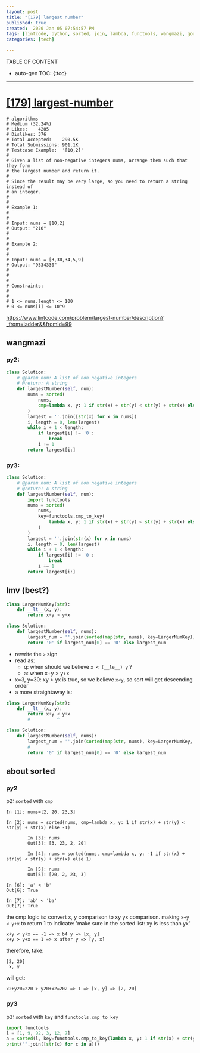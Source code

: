```yaml
---
layout: post
title: "[179] largest number"
published: true
created:  2020 Jan 05 07:54:57 PM
tags: [lintcode, python, sorted, join, lambda, functools, wangmazi, goodone]
categories: [tech]

---
```


TABLE OF CONTENT

* auto-gen TOC:
{:toc}

- - -

# [[179] largest-number](https://leetcode.com/problems/largest-number/description/)

    # algorithms
    # Medium (32.24%)
    # Likes:    4205
    # Dislikes: 376
    # Total Accepted:    290.5K
    # Total Submissions: 901.1K
    # Testcase Example:  '[10,2]'
    #
    # Given a list of non-negative integers nums, arrange them such that they form
    # the largest number and return it.
    #
    # Since the result may be very large, so you need to return a string instead of
    # an integer.
    #
    #
    # Example 1:
    #
    #
    # Input: nums = [10,2]
    # Output: "210"
    #
    #
    # Example 2:
    #
    #
    # Input: nums = [3,30,34,5,9]
    # Output: "9534330"
    #
    #
    #
    # Constraints:
    #
    #
    # 1 <= nums.length <= 100
    # 0 <= nums[i] <= 10^9

https://www.lintcode.com/problem/largest-number/description?_from=ladder&&fromId=99

## wangmazi

### py2:

```python
class Solution:
    # @param num: A list of non negative integers
    # @return: A string
    def largestNumber(self, num):
        nums = sorted(
            nums,
            cmp=lambda x, y: 1 if str(x) + str(y) < str(y) + str(x) else -1
        )
        largest = ''.join([str(x) for x in nums])
        i, length = 0, len(largest)
        while i + 1 < length:
            if largest[i] != '0':
                break
            i += 1
        return largest[i:]
```

### py3:

```python
class Solution:
    # @param num: A list of non negative integers
    # @return: A string
    def largestNumber(self, num):
        import functools
        nums = sorted(
            nums,
            key=functools.cmp_to_key(
                lambda x, y: 1 if str(x) + str(y) < str(y) + str(x) else -1
            )
        )
        largest = ''.join(str(x) for x in nums)
        i, length = 0, len(largest)
        while i + 1 < length:
            if largest[i] != '0':
                break
            i += 1
        return largest[i:]
```

## lmv (best?)

```python
class LargerNumKey(str):
    def __lt__(x, y):
        return x+y > y+x

class Solution:
    def largestNumber(self, nums):
        largest_num = ''.join(sorted(map(str, nums), key=LargerNumKey))
        return '0' if largest_num[0] == '0' else largest_num
```

* rewrite the `>` sign
* read as: 
    * q: when should we believe `x < (__le__) y` ? 
    * a: when x+y > y+x
* x=3, y=30: xy > yx is true, so we believe `x<y`, so sort will get
  descending order
* a more straightaway is:

```python
class LargerNumKey(str):
    def __lt__(x, y):
        return x+y < y+x
        #          ^

class Solution:
    def largestNumber(self, nums):
        largest_num = ''.join(sorted(map(str, nums), key=LargerNumKey, reverse=True))
        #                                                              ^^^^^^^^^^^
        return '0' if largest_num[0] == '0' else largest_num
```


## about sorted

### py2

p2: `sorted` with `cmp`

    In [1]: nums=[2, 20, 23,3]

    In [2]: nums = sorted(nums, cmp=lambda x, y: 1 if str(x) + str(y) < str(y) + str(x) else -1)

            In [3]: nums
            Out[3]: [3, 23, 2, 20]

            In [4]: nums = sorted(nums, cmp=lambda x, y: -1 if str(x) + str(y) < str(y) + str(x) else 1)

            In [5]: nums
            Out[5]: [20, 2, 23, 3]

    In [6]: 'a' < 'b'
    Out[6]: True

    In [7]: 'ab' < 'ba'
    Out[7]: True

the cmp logic is: convert x, y comparison to xy yx comparison.
making `x+y < y+x` to return 1 to indicate: 'make sure in the sorted list: xy is less than yx'

    x+y < y+x == -1 => x b4 y => [x, y]
    x+y > y+x == 1 => x after y => [y, x]

therefore, take:

    [2, 20]
     x, y

will get:

    x2+y20=220 > y20+x2=202 => 1 => [x, y] => [2, 20]

### py3

p3: `sorted` with `key` and `functools.cmp_to_key`

```python
import functools
l = [1, 9, 92, 3, 12, 7]
a = sorted(l, key=functools.cmp_to_key(lambda x, y: 1 if str(x) + str(y) < str(y) + str(x) else -1))
print("".join([str(c) for c in a]))
```
